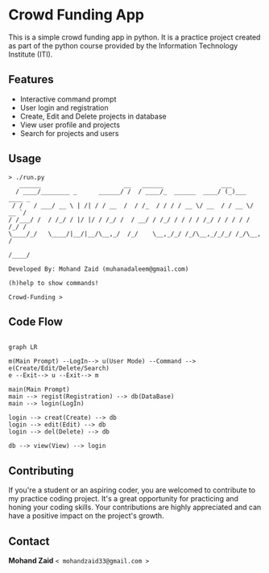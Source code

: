 # Crowd Funding App

This is a simple crowd funding app in python. It is a practice project created as part of the python course provided by the Information Technology Institute (ITI).

## Features

- Interactive command prompt
- User login and registration
- Create, Edit and Delete projects in database
- View user profile and projects
- Search for projects and users

## Usage
```
> ./run.py 
   ______                       __   ______                ___            
  / ____/________ _      ______/ /  / ____/_  ______  ____/ (_)___  ____ _
 / /   / ___/ __ \ | /| / / __  /  / /_  / / / / __ \/ __  / / __ \/ __ `/
/ /___/ /  / /_/ / |/ |/ / /_/ /  / __/ / /_/ / / / / /_/ / / / / / /_/ / 
\____/_/   \____/|__/|__/\__,_/  /_/    \__,_/_/ /_/\__,_/_/_/ /_/\__, /  
                                                                 /____/   

Developed By: Mohand Zaid (muhanadaleem@gmail.com)

(h)help to show commands!

Crowd-Funding > 
```
## Code Flow

```mermaid

graph LR

m(Main Prompt) --LogIn--> u(User Mode) --Command --> e(Create/Edit/Delete/Search)
e --Exit--> u --Exit--> m

main(Main Prompt)
main --> regist(Registration) --> db(DataBase)
main --> login(LogIn)

login --> creat(Create) --> db
login --> edit(Edit) --> db
login --> del(Delete) --> db

db --> view(View) --> login

```
## Contributing
If you're a student or an aspiring coder, you are welcomed to contribute to my practice coding project. It's a great opportunity for practicing and honing your coding skills. Your contributions are highly appreciated and can have a positive impact on the project's growth.

## Contact

**Mohand Zaid**  ` < mohandzaid33@gmail.com > `

